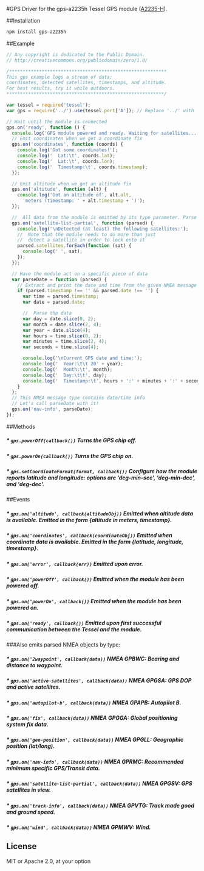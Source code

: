#GPS
Driver for the gps-a2235h Tessel GPS module ([A2235-H](http://www.mouser.com/catalog/specsheets/EVA2235-H.pdf)).

##Installation
```sh
npm install gps-a2235h
```

##Example
```js
// Any copyright is dedicated to the Public Domain.
// http://creativecommons.org/publicdomain/zero/1.0/

/**********************************************************
This gps example logs a stream of data:
coordinates, detected satellites, timestamps, and altitude.
For best results, try it while outdoors.
**********************************************************/

var tessel = require('tessel');
var gps = require('../').use(tessel.port['A']); // Replace '../' with 'gps-a2235h' in your own code

// Wait until the module is connected
gps.on('ready', function () {
  console.log('GPS module powered and ready. Waiting for satellites...');
  // Emit coordinates when we get a coordinate fix
  gps.on('coordinates', function (coords) {
    console.log('Got some coordinates!');
    console.log('  Lat:\t', coords.lat);
    console.log('  Lat:\t', coords.lon);
    console.log('  Timestamp:\t', coords.timestamp);
  });

  // Emit altitude when we get an altitude fix
  gps.on('altitude', function (alt) {
    console.log('Got an altitude of', alt.alt,
      'meters (timestamp: ' + alt.timestamp + ')');
  });

  //  All data from the module is emitted by its type parameter. Parse one!
  gps.on('satellite-list-partial', function (parsed) {
    console.log('\nDetected (at least) the following satellites:');
    //  Note that the module needs to do more than just
    //  detect a satellite in order to lock onto it
    parsed.satellites.forEach(function (sat) {
      console.log(' ', sat);
    });
  });

  // Have the module act on a specific piece of data
  var parseDate = function (parsed) {
    // Extract and print the date and time from the given NMEA message
    if (parsed.timestamp !== '' && parsed.date !== '') {
      var time = parsed.timestamp;
      var date = parsed.date;

      //  Parse the data
      var day = date.slice(0, 2);
      var month = date.slice(2, 4);
      var year = date.slice(4);
      var hours = time.slice(0, 2);
      var minutes = time.slice(2, 4);
      var seconds = time.slice(4);

      console.log('\nCurrent GPS date and time:');
      console.log('  Year:\t\t 20' + year);
      console.log('  Month:\t', month);
      console.log('  Day:\t\t', day);
      console.log('  Timestamp:\t', hours + ':' + minutes + ':' + seconds);
    }
  };
  // This NMEA message type contains date/time info
  // Let's call parseDate with it!
  gps.on('nav-info', parseDate);
});
```

##Methods

##### * `gps.powerOff(callback())` Turns the GPS chip off.

##### * `gps.powerOn(callback())` Turns the GPS chip on.

##### * `gps.setCoordinateFormat(format, callback())` Configure how the module reports latitude and longitude: options are 'deg-min-sec', 'deg-min-dec', and 'deg-dec'.

##Events

##### * `gps.on('altitude', callback(altitudeObj))` Emitted when altitude data is available. Emitted in the form {altitude in meters, timestamp}.

##### * `gps.on('coordinates', callback(coordinateObj))` Emitted when coordinate data is available. Emitted in the form {latitude, longitude, timestamp}.

##### * `gps.on('error', callback(err))` Emitted upon error.

##### * `gps.on('powerOff', callback())` Emitted when the module has been powered off.

##### * `gps.on('powerOn', callback())` Emitted when the module has been powered on.

##### * `gps.on('ready', callback())` Emitted upon first successful communication between the Tessel and the module.

###Also emits parsed NMEA objects by type:

##### * `gps.on('2waypoint', callback(data))` NMEA GPBWC: Bearing and distance to waypoint.

##### * `gps.on('active-satellites', callback(data))` NMEA GPGSA: GPS DOP and active satellites.

##### * `gps.on('autopilot-b', callback(data))` NMEA GPAPB: Autopilot B.

##### * `gps.on('fix', callback(data))` NMEA GPGGA: Global positioning system fix data.

##### * `gps.on('geo-position', callback(data))` NMEA GPGLL: Geographic position (lat/long).

##### * `gps.on('nav-info', callback(data))` NMEA GPRMC: Recommended minimum specific GPS/Transit data.

##### * `gps.on('satellite-list-partial', callback(data))` NMEA GPGSV: GPS satellites in view.

##### * `gps.on('track-info', callback(data))` NMEA GPVTG: Track made good and ground speed.

##### * `gps.on('wind', callback(data))` NMEA GPMWV: Wind.


## License

MIT or Apache 2.0, at your option
